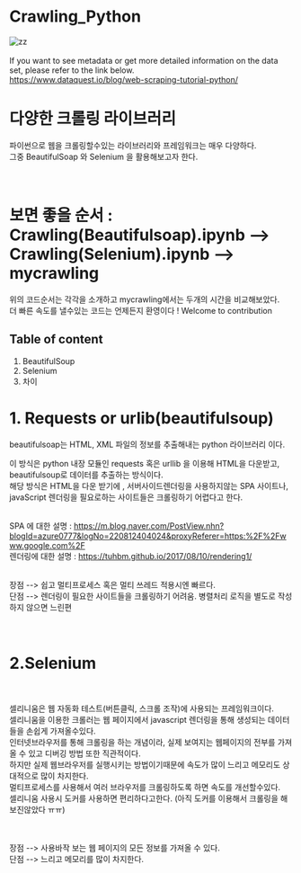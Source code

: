 #  Crawling_Python
![zz](https://cdn.inflearn.com/wp-content/uploads/python_crawler.jpg) </br></br>
If you want to see metadata or get more detailed information on the data set, please refer to the link below.</br>
<https://www.dataquest.io/blog/web-scraping-tutorial-python/>
 
# 다양한 크롤링 라이브러리
파이썬으로 웹을 크롤링할수있는 라이브러리와 프레임워크는 매우 다양하다.</br>
그중 BeautifulSoap 와 Selenium 을 활용해보고자 한다.</br></br></br>

# 보면 좋을 순서 : Crawling(Beautifulsoap).ipynb --> Crawling(Selenium).ipynb --> mycrawling
위의 코드순서는 각각을 소개하고 mycrawling에서는 두개의 시간을 비교해보았다. </br>
더 빠른 속도를 낼수있는 코드는 언제든지 환영이다 ! Welcome to contribution
 ## Table of content
 
1. BeautifulSoup
2. Selenium
3. 차이
# 1. Requests or urlib(beautifulsoup)

beautifulsoap는 HTML, XML 파일의 정보를 추출해내는 python 라이브러리 이다.</br>

이 방식은 python 내장 모듈인 requests 혹은 urllib 을 이용해 HTML을 다운받고, beautifulsoup로 데이터를 추출하는 방식이다.</br>
해당 방식은 HTML을 다운 받기에 , 서버사이드렌더링을 사용하지않는 SPA 사이트나, javaScript 렌더링을 필요로하는 사이트들은 크롤링하기 어렵다고 한다.</br></br>


SPA 에 대한 설명 : https://m.blog.naver.com/PostView.nhn?blogId=azure0777&logNo=220812404024&proxyReferer=https:%2F%2Fwww.google.com%2F</br>
렌더링에 대한 설명 : https://tuhbm.github.io/2017/08/10/rendering1/</br></br>

장점 --> 쉽고 멀티프로세스 혹은 멀티 쓰레드 적용시엔 빠르다.</br>
단점 --> 렌더링이 필요한 사이트들을 크롤링하기 어려움. 병렬처리 로직을 별도로 작성하지 않으면 느린편</br>
</br></br>

# 2.Selenium
</br></br>
셀리니움은 웹 자동화 테스트(버튼클릭, 스크롤 조작)에 사용되는 프레임워크이다.</br>
셀리니움을 이용한 크롤러는 웹 페이지에서 javascript 렌더링을 통해 생성되는 데이터들을 손쉽게 가져올수있다.</br>
인터넷브라우저를 통해 크롤링을 하는 개념이라, 실제 보여지는 웹페이지의 전부를 가져올 수 있고 디버깅 방법 또한 직관적이다.</br>
하지만 실제 웹브라우저를 실행시키는 방법이기때문에 속도가 많이 느리고 메모리도 상대적으로 많이 차지한다.</br>
멀티프로세스를 사용해서 여러 브라우저를 크롤링하도록 하면 속도를 개선할수있다.</br>
셀리니움 사용시 도커를 사용하면 편리하다고한다. (아직 도커를 이용해서 크롤링을 해보진않았다 ㅠㅠ)</br>

</br></br>
장점 --> 사용바작 보는 웹 페이지의 모든 정보를 가져올 수 있다.</br>
단점 --> 느리고 메모리를 많이 차지한다.
